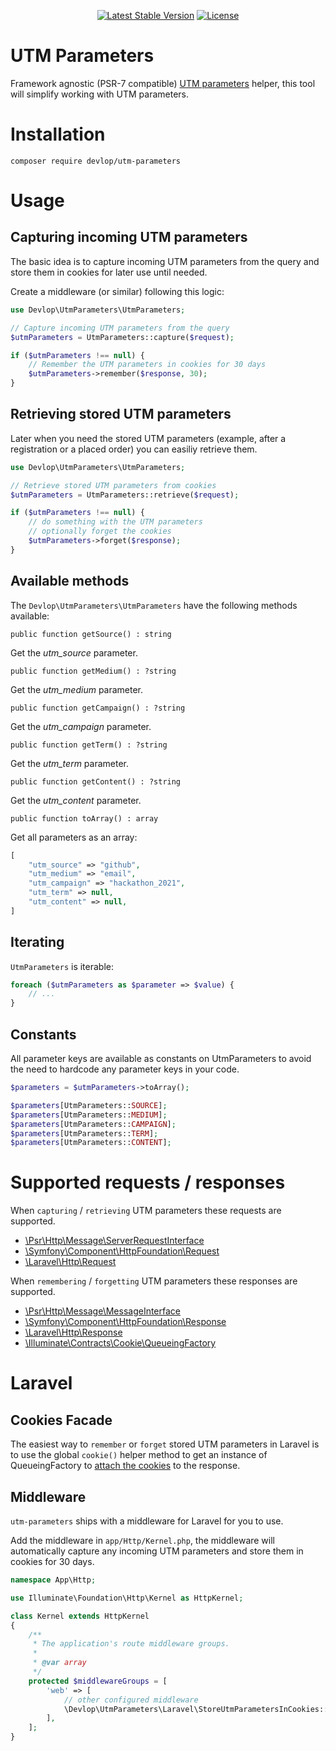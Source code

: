<p align="center">
    <a href="https://packagist.org/packages/devlop/utm-parameters"><img src="https://img.shields.io/packagist/v/devlop/utm-parameters" alt="Latest Stable Version"></a>
    <a href="https://github.com/devlop-ab/utm-parameters/blob/master/LICENSE.md"><img src="https://img.shields.io/packagist/l/devlop/utm-parameters" alt="License"></a>
</p>

# UTM Parameters

Framework agnostic (PSR-7 compatible) [UTM parameters](https://en.wikipedia.org/wiki/UTM_parameters) helper, this tool will simplify working with UTM parameters.

# Installation

```
composer require devlop/utm-parameters
```

# Usage

## Capturing incoming UTM parameters

The basic idea is to capture incoming UTM parameters from the query and store them in cookies for later use until needed.

Create a middleware (or similar) following this logic:

```php
use Devlop\UtmParameters\UtmParameters;

// Capture incoming UTM parameters from the query
$utmParameters = UtmParameters::capture($request);

if ($utmParameters !== null) {
    // Remember the UTM parameters in cookies for 30 days
    $utmParameters->remember($response, 30);
}
```

## Retrieving stored UTM parameters

Later when you need the stored UTM parameters (example, after a registration or a placed order) you can easiliy retrieve them.

```php
use Devlop\UtmParameters\UtmParameters;

// Retrieve stored UTM parameters from cookies
$utmParameters = UtmParameters::retrieve($request);

if ($utmParameters !== null) {
    // do something with the UTM parameters
    // optionally forget the cookies
    $utmParameters->forget($response);
}
```

## Available methods

The `Devlop\UtmParameters\UtmParameters` have the following methods available:

`public function getSource() : string`

Get the *utm_source* parameter.

`public function getMedium() : ?string`

Get the *utm_medium* parameter.

`public function getCampaign() : ?string`

Get the *utm_campaign* parameter.

`public function getTerm() : ?string`

Get the *utm_term* parameter.

`public function getContent() : ?string`

Get the *utm_content* parameter.

`public function toArray() : array`

Get all parameters as an array:

```php
[
    "utm_source" => "github",
    "utm_medium" => "email",
    "utm_campaign" => "hackathon_2021",
    "utm_term" => null,
    "utm_content" => null,
]
```

## Iterating

`UtmParameters` is iterable:

```php
foreach ($utmParameters as $parameter => $value) {
    // ...
}
```

## Constants

All parameter keys are available as constants on UtmParameters to avoid the need to hardcode any parameter keys in your code.

```php
$parameters = $utmParameters->toArray();

$parameters[UtmParameters::SOURCE];
$parameters[UtmParameters::MEDIUM];
$parameters[UtmParameters::CAMPAIGN];
$parameters[UtmParameters::TERM];
$parameters[UtmParameters::CONTENT];
```

# Supported requests / responses

When `capturing` / `retrieving` UTM parameters these requests are supported.

* [\Psr\Http\Message\ServerRequestInterface](https://github.com/php-fig/http-message/blob/master/src/ServerRequestInterface.php)
* [\Symfony\Component\HttpFoundation\Request](https://github.com/symfony/http-foundation/blob/5.x/Request.php)
* [\Laravel\Http\Request](https://github.com/laravel/framework/blob/master/src/Illuminate/Http/Request.php)

When `remembering` / `forgetting` UTM parameters these responses are supported.

* [\Psr\Http\Message\MessageInterface](https://github.com/php-fig/http-message/blob/master/src/MessageInterface.php)
* [\Symfony\Component\HttpFoundation\Response](https://github.com/symfony/http-foundation/blob/5.x/Response.php)
* [\Laravel\Http\Response](https://github.com/laravel/framework/blob/master/src/Illuminate/Http/Response.php)
* [\Illuminate\Contracts\Cookie\QueueingFactory](https://github.com/laravel/framework/blob/master/src/Illuminate/Contracts/Cookie/QueueingFactory.php)

# Laravel

## Cookies Facade

The easiest way to `remember` or `forget` stored UTM parameters in Laravel is to use the global `cookie()` helper method to get an instance of QueueingFactory
to [attach the cookies](https://laravel.com/docs/master/responses#attaching-cookies-to-responses) to the response.

## Middleware

`utm-parameters` ships with a middleware for Laravel for you to use.

Add the middleware in `app/Http/Kernel.php`, the middleware will automatically capture any incoming UTM parameters and store them in cookies for 30 days.

```php
namespace App\Http;

use Illuminate\Foundation\Http\Kernel as HttpKernel;

class Kernel extends HttpKernel
{
    /**
     * The application's route middleware groups.
     *
     * @var array
     */
    protected $middlewareGroups = [
        'web' => [
            // other configured middleware
            \Devlop\UtmParameters\Laravel\StoreUtmParametersInCookies::class,
        ],
    ];
}

```
